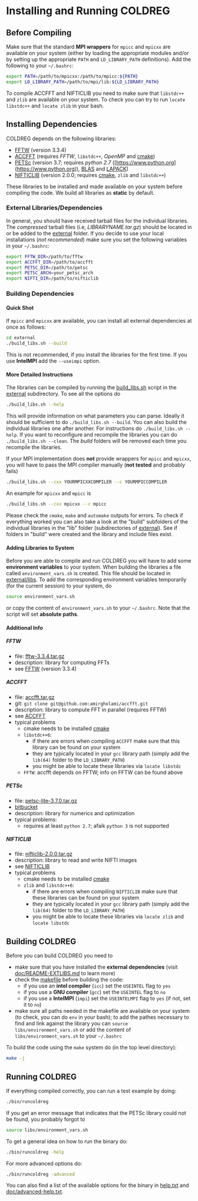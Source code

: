 # Installing and Running COLDREG


## Before Compiling

Make sure that the standard **MPI wrappers** for `mpicc` and `mpicxx` are available on your system (either by loading the appropriate modules and/or by setting up the appropriate `PATH` and `LD_LIBRARY_PATH` definitions). Add the following to your `~/.bashrc`:

```bash
export PATH=/path/to/mpicxx:/path/to/mpicc:${PATH}
export LD_LIBRARY_PATH=/path/to/mpi/lib:${LD_LIBRARY_PATH}
```

To compile ACCFFT and NIFTICLIB you need to make sure that `libstdc++` and `zlib` are available on your system. To check you can try to run `locate libstdc++` and `locate zlib` in your bash.


## Installing Dependencies

COLDREG depends on the following libraries:

* [FFTW](http://www.fftw.org) (version 3.3.4)
* [ACCFFT](http://accfft.org) (requires *FFTW*, `libstdc++`, *OpenMP* and [cmake](https://cmake.org))
* [PETSc](https://www.mcs.anl.gov/petsc/) (version 3.7; requires *python 2.7* ([https://www.python.org](https://www.python.org)), [BLAS](http://www.netlib.org/blas/) and [LAPACK](http://www.netlib.org/lapack/))
* [NIFTICLIB](https://sourceforge.net/projects/niftilib/files/nifticlib/) (version 2.0.0; requires [cmake](https://cmake.org), `zlib` and `libstdc++`)

These libraries to be installed and made available on your system before compiling the code. We build all libraries as **static** by default.

### External Libraries/Dependencies

In general, you should have received tarball files for the individual libraries. The *compressed* tarball files (i.e, *LIBRARYNAME.tar.gz*) should be located in or be added to the [external](../external) folder. If you decide to use your local installations (*not recommended*) make sure you set the following variables in your `~/.bashrc`:

```bash
export FFTW_DIR=/path/to/fftw
export ACCFFT_DIR=/path/to/accfft
export PETSC_DIR=/path/to/petsc
export PETSC_ARCH=your_petsc_arch
export NIFTI_DIR=/path/to/nifticlib
```


### Building Dependencies


#### Quick Shot

If `mpicc` and `mpicxx` are available, you can install all external dependencies at once as follows:

```bash
cd external
./build_libs.sh --build
```
This is not recommended, if you install the libraries for the first time. If you use **IntelMPI** add the `--useimpi` option.


#### More Detailed Instructions

The libraries can be compiled by running the [build_libs.sh](../external/build_libs.sh) script in the [external](../external) subdirectory. To see all the options do

```bash
./build_libs.sh --help
```

This will provide information on what parameters you can parse. Ideally it should be sufficient to do `./build_libs.sh --build`.  You can also build the individual libraries one after another. For instructions do `./build_libs.sh --help`. If you want to reconfigure and recompile the libraries you can do `./build_libs.sh --clean`. The *build* folders will be removed each time you recompile the libraries. 

If your MPI implementation does **not** provide wrappers for `mpicc` and `mpicxx`, you will have to pass the MPI compiler manually (**not tested** and probably fails)

```bash
./build_libs.sh --cxx YOURMPICXXCOMPILER --c YOURMPICCOMPILER
```

An example for `mpicxx` and `mpicc` is

```bash
./build_libs.sh --cxx mpicxx --c mpicc
```

Please check the `cmake`, `make` and `automake` outputs for errors. To check if everything worked you can also take a look at the "build" subfolders of the individual libraries in the "lib" folder (subdirectories of [external](../external)). See if folders in "build" were created and the library and include files exist.


#### Adding Libraries to System

Before you are able to compile and run COLDREG you will have to add some **environment variables** to your system. When building the libraries a file called `environment_vars.sh` is created. This file should be located in [external/libs](../external/libs). To add the corresponding environment variables temporarily (for the current session) to your system, do

```bash
source environment_vars.sh
```

or copy the content of `environment_vars.sh` to your `~/.bashrc`. Note that the script will set **absolute paths**. 


#### Additional Info


##### FFTW

* file: [fftw-3.3.4.tar.gz](ftp://ftp.fftw.org/pub/fftw/fftw-3.3.4.tar.gz)
* description: library for computing FFTs
* see [FFTW](http://www.fftw.org) (version 3.3.4)


##### ACCFFT

* file: [accfft.tar.gz](https://github.com/amirgholami/accfft)
* git: `git clone git@github.com:amirgholami/accfft.git`
* description: library to compute FFT in parallel (requires FFTW)
* see [ACCFFT](http://www.accfft.org)
* typical problems
	* cmake needs to be installed [cmake](https://cmake.org)
	* `libstdc++6`:
		* if there are errors when compiling `ACCFFT` make sure that this library can be found on your system
		* they are typically located in your `gcc` library path (simply add the `lib(64)` folder to the `LD_LIBRARY_PATH`)
		* you might be able to locate these libraries via `locate libstdc`
	* `FFTW`: accfft depends on FFTW; info on FFTW can be found above


##### PETSc

* file: [petsc-lite-3.7.0.tar.gz](http://ftp.mcs.anl.gov/pub/petsc/release-snapshots/petsc-lite-3.7.0.tar.gz)
* [bitbucket](https://bitbucket.org/petsc/petsc)
* description: library for numerics and optimization
* typical problems:
	* requires at least `python 2.7`; afaik `python 3` is not supported


##### NIFTICLIB

* file: [nifticlib-2.0.0.tar.gz](https://sourceforge.net/projects/niftilib/files/nifticlib/nifticlib_2_0_0/)
* description: library to read and write NIFTI images
* see [NIFTICLIB](https://sourceforge.net/projects/niftilib/files/nifticlib/) 
* typical problems
	* cmake needs to be installed [cmake](https://cmake.org)
	* `zlib` and `libstdc++6`:
		* if there are errors when compiling `NIFTICLIB` make sure that these libraries can be found on your system
		* they are typically located in your `gcc` library path (simply add the `lib(64)` folder to the `LD_LIBRARY_PATH`)
		* you might be able to locate these libraries via `locate zlib` and `locate libstdc`


## Building COLDREG

Before you can build COLDREG you need to 

* make sure that you have installed the **external dependencies** (visit [doc/README-EXTLIBS.md](README-EXTLIBS.md) to learn more)
* check the [makefile](makefile) before building the code:
	* if you use an **intel compiler** (`icc`) set the `USEINTEL` flag to `yes`
	* if you use a **GNU compiler** (`gcc`) set the `USEINTEL` flag to `no`
	* if you use a **IntelMPI** (`impi`) set the `USEINTELMPI` flag to `yes` (if not, set it to `no`)
* make sure all paths needed in the makefile are available on your system (to check, you can do `env` in your bash); to add the pathes necessary to find and link against the library you can `source libs/environment_vars.sh` or add the content of `libs/environment_vars.sh` to your `~/.bashrc`

To build the code using the `make` system do (in the top level directory):

```bash
make -j
```


## Running COLDREG

If everything compiled correctly, you can run a test example by doing:

```bash
./bin/runcoldreg
```

If you get an error message that indicates that the PETSc library could not be found, you probably forgot to

```bash
source libs/environment_vars.sh
```

To get a general idea on how to run the binary do: 

```bash
./bin/runcoldreg -help
```

For more advanced options do:

```bash
./bin/runcoldreg -advanced
```

You can also find a list of the available options for the binary in [help.txt](help.txt) and [doc/advanced-help.txt](advanced-help.txt).